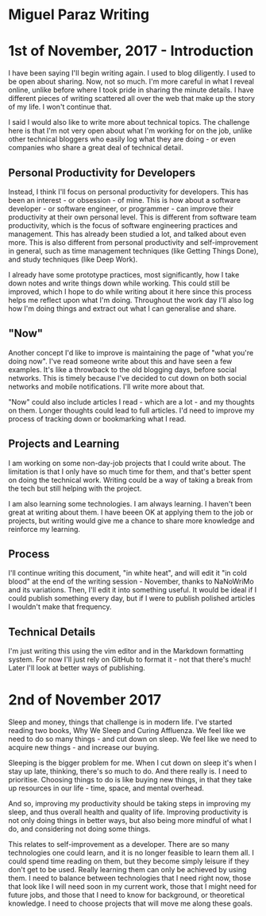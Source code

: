 Miguel Paraz Writing
====================

1st of November, 2017 - Introduction
====================================

I have been saying I'll begin writing again. 
I used to blog diligently.
I used to be open about sharing. 
Now, not so much. 
I'm more careful in what I reveal online, 
unlike before where I took pride in sharing the 
minute details. 
I have different pieces of writing scattered all over the web
that make up the story of my life. I won't continue that.

I said I would also like to write more about technical topics.
The challenge here is that I'm not very open about what I'm working for on
the job, unlike other technical bloggers who easily log what they are doing -
or even companies who share a great deal of technical detail.

Personal Productivity for Developers
------------------------------------

Instead, I think I'll focus on personal productivity for developers.
This has been an interest - or obsession - of mine.
This is how about a software developer - or software engineer, or programmer -
can improve their productivity at their own personal level. 
This is different from software team productivity, which is the focus of
software engineering practices and management. 
This has already been studied a lot, and talked about even more.
This is also different from personal productivity and self-improvement in
general, such as time management techniques (like Getting Things Done), 
and study techniques (like Deep Work). 

I already have some prototype practices, most significantly,
how I take down notes and write things down while working. 
This could still be improved, which I hope to do while writing about it here
since this process helps me reflect upon what I'm doing.
Throughout the work day I'll also log how I'm doing things and extract out
what I can generalise and share.

"Now"
----
Another concept I'd like to improve is maintaining the page of 
"what you're doing now". I've read someone write about this and have seen
a few examples. It's like a throwback to the old blogging days, before 
social networks. This is timely because I've decided to cut down on both
social networks and mobile notifications. I'll write more about that.

"Now" could also include articles I read - which are a lot - 
and my thoughts on them. Longer thoughts could lead to full articles.
I'd need to improve my process of tracking down or bookmarking what I read.

Projects and Learning
---------------------
I am working on some non-day-job projects that I could write about.
The limitation is that I only have so much time for them, and that's better
spent on doing the technical work. Writing could be a way of taking a break
from the tech but still helping with the project.

I am also learning some technologies. I am always learning. 
I haven't been great at writing about them.
I have beeen OK at applying them to the job or projects, but writing would
give me a chance to share more knowledge and reinforce my learning.

Process
-------
I'll continue writing this document, "in white heat", and will edit it
"in cold blood" at the end of the writing session - 
November, thanks to NaNoWriMo and its variations. 
Then, I'll edit it into something useful. 
It would be ideal if I could publish something every day, 
but if I were to publish polished articles I wouldn't make that frequency.


Technical Details
-----------------
I'm just writing this using the vim editor and in the Markdown formatting
system. For now I'll just rely on GitHub to format it - not that there's much!
Later I'll look at better ways of publishing.

2nd of November 2017
====================

Sleep and money, things that challenge is in modern life.
I've started reading two books, Why We Sleep and Curing Affluenza.
We feel like we need to do so many things - and cut down on sleep.
We feel like we need to acquire new things - and increase our buying.

Sleeping is the bigger problem for me.
When I cut down on sleep it's when I stay up late, thinking, there's so much
to do. And there really is. I need to prioritise. 
Choosing things to do is like buying new things, in that they take up
resources in our life - time, space, and mental overhead.

And so, improving my productivity should be taking steps in improving my
sleep, and thus overall health and quality of life. 
Improving productivity is not only doing things in better ways, 
but also being more mindful of what I do, and considering not doing some things.

This relates to self-improvement as a developer.
There are so many technologies one could learn, and it is no longer feasible
to learn them all. 
I could spend time reading on them, but they become simply leisure if they
don't get to be used. Really learning them can only be achieved by using them.
I need to balance between technologies that I need right now, 
those that look like I will need soon in my current work, 
those that I might need for future jobs,
and those that I need to know for background, or theoretical knowledge.
I need to choose projects that will move me along these goals.

